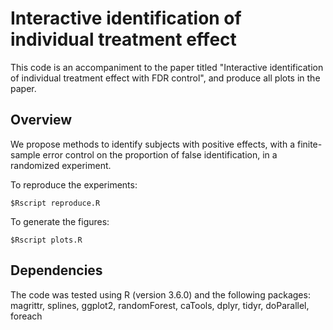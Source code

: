 # Interactive identification of individual treatment effect
This code is an accompaniment to the paper titled "Interactive identification of individual treatment effect with FDR control", and produce all plots in the paper.

## Overview
We propose methods to identify subjects with positive effects, with a finite-sample error control on the proportion of false identification, in a randomized experiment.

To reproduce the experiments:
```
$Rscript reproduce.R
```
To generate the figures:
```
$Rscript plots.R
```


## Dependencies
The code was tested using R (version 3.6.0) and the following packages:
magrittr, splines, ggplot2, randomForest, caTools, dplyr, tidyr, doParallel, foreach
